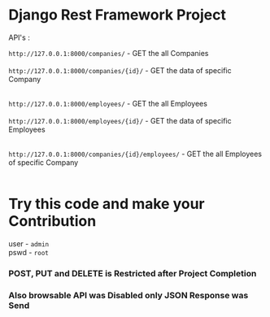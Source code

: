 # Django Rest Framework Project

API's :

`http://127.0.0.1:8000/companies/` - GET the all Companies<br><br>
`http://127.0.0.1:8000/companies/{id}/` - GET the data of specific Company<br><br>

`http://127.0.0.1:8000/employees/` - GET the all Employees<br><br>
`http://127.0.0.1:8000/employees/{id}/` - GET the data of specific Employees<br><br>

`http://127.0.0.1:8000/companies/{id}/employees/` - GET the all Employees of specific Company<br><br>


# Try this code and make your Contribution

user - `admin`<br>
pswd - `root`


### POST, PUT and DELETE is Restricted after Project Completion
### Also browsable API was Disabled only JSON Response was Send
